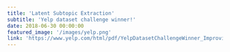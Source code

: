 ```yaml
---
title: 'Latent Subtopic Extraction'
subtitle: 'Yelp dataset challenge winner!'
date: 2018-06-30 00:00:00
featured_image: '/images/yelp.png'
link: 'https://www.yelp.com/html/pdf/YelpDatasetChallengeWinner_ImprovingRestaurants.pdf'
---
```





